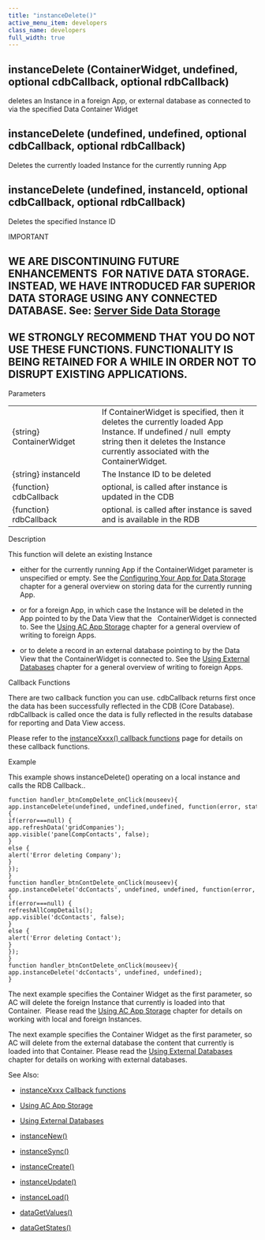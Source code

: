 ```yaml
---
title: "instanceDelete()"
active_menu_item: developers
class_name: developers
full_width: true
---
```



## instanceDelete (ContainerWidget, undefined, optional cdbCallback, optional rdbCallback)

deletes an Instance in a foreign App, or external database as connected to via the specified Data Container Widget

## instanceDelete (undefined, undefined, optional cdbCallback, optional rdbCallback)

Deletes the currently loaded Instance for the currently running App

## instanceDelete (undefined, instanceId, optional cdbCallback, optional rdbCallback)

Deletes the specified Instance ID

IMPORTANT

## WE ARE DISCONTINUING FUTURE ENHANCEMENTS  FOR NATIVE DATA STORAGE. INSTEAD, WE HAVE INTRODUCED FAR SUPERIOR DATA STORAGE USING ANY CONNECTED DATABASE. See: [Server Side Data Storage](../../../data-storage/server-side-data-storage/index)

## WE STRONGLY RECOMMEND THAT YOU DO NOT USE THESE FUNCTIONS. FUNCTIONALITY IS BEING RETAINED FOR A WHILE IN ORDER NOT TO DISRUPT EXISTING APPLICATIONS.

Parameters

<table>
<tr>
<td width="176">
{string} ContainerWidget

</td>
<td width="22">
</td>
<td width="682">
If ContainerWidget is specified, then it deletes the currently loaded App Instance. If undefined / null  empty string then it deletes the Instance currently associated with the ContainerWidget.

</td>
</tr>
<tr>
<td width="176">
{string} instanceId

</td>
<td width="22">
</td>
<td width="682">
The Instance ID to be deleted

</td>
</tr>
<tr>
<td width="176">
{function} cdbCallback

</td>
<td width="22">
</td>
<td width="682">
optional, is called after instance is updated in the CDB

</td>
</tr>
<tr>
<td width="176">
{function} rdbCallback

</td>
<td width="22">
</td>
<td width="682">
optional. is called after instance is saved and is available in the RDB

</td>
</tr>
</table>

Description

This function will delete an existing Instance

 - either for the currently running App if the ContainerWidget parameter is unspecified or empty. See the [Configuring Your App for Data Storage](../../../product-guide/advanced-features/data-storage-management/standard-storage-procedures/configuring-your-app-for-data-) chapter for a general overview on storing data for the currently running App.

 - or for a foreign App, in which case the Instance will be deleted in the App pointed to by the Data View that the   ContainerWidget is connected to. See the [Using AC App Storage](../../../product-guide/advanced-features/data-storage-management/crud-in-detail/using-ac-app-storage/index) chapter for a general overview of writing to foreign Apps.

 - or to delete a record in an external database pointing to by the Data View that the ContainerWidget is connected to. See the [Using External Databases](../../../product-guide/advanced-features/data-storage-management/crud-in-detail/using-external-databases/index) chapter for a general overview of writing to foreign Apps.

Callback Functions

There are two callback function you can use. cdbCallback returns first once the data has been successfully reflected in the CDB (Core Database). rdbCallback is called once the data is fully reflected in the results database for reporting and Data View access.

Please refer to the [instanceXxxx() callback functions](instancexxxx-callback-function) page for details on these callback functions.

Example

This example shows instanceDelete() operating on a local instance and calls the RDB Callback..

    function handler_btnCompDelete_onClick(mouseev){
    app.instanceDelete(undefined, undefined,undefined, function(error, status){
    if(error===null) {
    app.refreshData('gridCompanies');
    app.visible('panelCompContacts', false);
    }
    else {
    alert('Error deleting Company');
    }
    });
    }
    function handler_btnContDelete_onClick(mouseev){
    app.instanceDelete('dcContacts', undefined, undefined, function(error, status){
    if(error===null) {
    refreshAllCompDetails();
    app.visible('dcContacts', false);
    }
    else {
    alert('Error deleting Contact');
    }
    });
    }
    function handler_btnContDelete_onClick(mouseev){
    app.instanceDelete('dcContacts', undefined, undefined);
    }
   

The next example specifies the Container Widget as the first parameter, so AC will delete the foreign Instance that currently is loaded into that Container.  Please read the [Using AC App Storage](../../../product-guide/advanced-features/data-storage-management/crud-in-detail/using-ac-app-storage/index) chapter for details on working with local and foreign Instances.

The next example specifies the Container Widget as the first parameter, so AC will delete from the external database the content that currently is loaded into that Container. Please read the [Using External Databases](../../../product-guide/advanced-features/data-storage-management/crud-in-detail/using-external-databases/index) chapter for details on working with external databases.

See Also:

 - [instanceXxxx Callback functions](instancexxxx-callback-function)

 - [Using AC App Storage](../../../product-guide/advanced-features/data-storage-management/crud-in-detail/using-ac-app-storage/index)

 - [Using External Databases](../../../product-guide/advanced-features/data-storage-management/crud-in-detail/using-external-databases/index)

 - [instanceNew()](instancenew)

 - [instanceSync()](instancesync)

 - [instanceCreate()](instancesave "instance")

 - [instanceUpdate()](instancesave)

 - [instanceLoad()](instanceload)

 - [dataGetValues()](../widget-data-state-manipulation/datagetvalues)

 - [dataGetStates()](../widget-data-state-manipulation/datagetstates)


